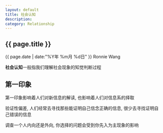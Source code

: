 ```yaml
---
layout: default
title: 社会认知
description: 
category: Relationship
---
```


<h2>{{ page.title }}</h2>
<p><span class="glyphicon glyphicon-calendar"></span> {{ page.date | date:"%Y年 %m月 %d日" }} Ronnie Wang</p>

**社会认知**一般指我们理解社会现象的知觉判断过程

## 第一印象

第一印象影响着人们对新信息的解读, 也影响着人们对信息系的择取

验证性偏差, 人们经常去寻找那些能证明自己信念正确的信息, 很少去寻找证明自己错误的信息

调查一个人内向还是外向, 你选择的问题会受到你先入为主现象的影响
